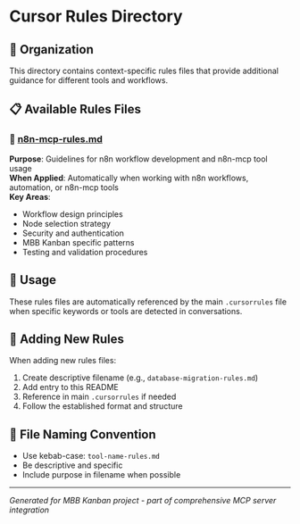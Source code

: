 # Cursor Rules Directory

## 📁 Organization
This directory contains context-specific rules files that provide additional guidance for different tools and workflows.

## 📋 Available Rules Files

### 🔄 [n8n-mcp-rules.md](./n8n-mcp-rules.md)
**Purpose**: Guidelines for n8n workflow development and n8n-mcp tool usage  
**When Applied**: Automatically when working with n8n workflows, automation, or n8n-mcp tools  
**Key Areas**:
- Workflow design principles
- Node selection strategy  
- Security and authentication
- MBB Kanban specific patterns
- Testing and validation procedures

## 🎯 Usage
These rules files are automatically referenced by the main `.cursorrules` file when specific keywords or tools are detected in conversations.

## 🔄 Adding New Rules
When adding new rules files:
1. Create descriptive filename (e.g., `database-migration-rules.md`)
2. Add entry to this README
3. Reference in main `.cursorrules` if needed
4. Follow the established format and structure

## 📝 File Naming Convention
- Use kebab-case: `tool-name-rules.md`
- Be descriptive and specific
- Include purpose in filename when possible

---
*Generated for MBB Kanban project - part of comprehensive MCP server integration* 